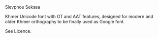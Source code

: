 Sievphou Seksaa

Khmer Unicode font with OT and AAT features, designed for modern and older Khmer orthography to be finally used as Google font.

See Licence.
